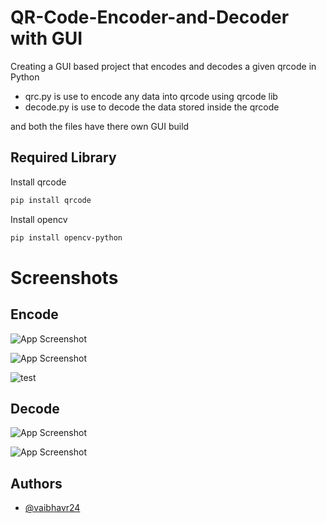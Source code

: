 # QR-Code-Encoder-and-Decoder with GUI

Creating a GUI based project that encodes and decodes a given qrcode in Python

* qrc.py is use to encode any data into qrcode using qrcode lib           
* decode.py is use to decode the data stored inside the qrcode

and both the files have there own GUI build 

## Required Library

Install qrcode

```bash
pip install qrcode
```

Install opencv

```bash
pip install opencv-python
```


# Screenshots
## Encode
![App Screenshot](https://user-images.githubusercontent.com/73458444/138125675-06eecc27-4440-405b-a1db-395deefb27d2.png)

![App Screenshot](https://user-images.githubusercontent.com/73458444/138125730-4117a121-461c-484d-b65c-f3893c6356b2.png)


![test](https://user-images.githubusercontent.com/73458444/138125853-7eb16791-d844-421e-bd93-622e0a11f4dc.jpg)

## Decode

![App Screenshot](https://user-images.githubusercontent.com/73458444/138125767-c6ca7312-a26d-4bd9-a24b-5a9e7f0c75a5.png)  

![App Screenshot](https://user-images.githubusercontent.com/73458444/138125812-097bb37f-9dee-4871-a38f-f13b47c82a22.png)

## Authors

- [@vaibhavr24](https://github.com/vaibhavr24)

  

